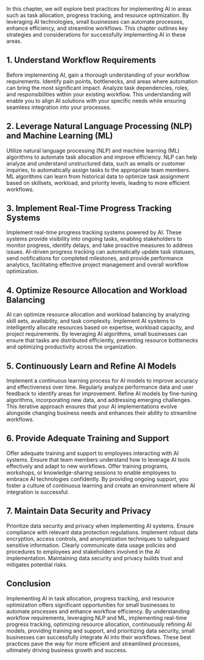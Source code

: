 
In this chapter, we will explore best practices for implementing AI in areas such as task allocation, progress tracking, and resource optimization. By leveraging AI technologies, small businesses can automate processes, enhance efficiency, and streamline workflows. This chapter outlines key strategies and considerations for successfully implementing AI in these areas.

**1. Understand Workflow Requirements**
---------------------------------------

Before implementing AI, gain a thorough understanding of your workflow requirements. Identify pain points, bottlenecks, and areas where automation can bring the most significant impact. Analyze task dependencies, roles, and responsibilities within your existing workflow. This understanding will enable you to align AI solutions with your specific needs while ensuring seamless integration into your processes.

**2. Leverage Natural Language Processing (NLP) and Machine Learning (ML)**
---------------------------------------------------------------------------

Utilize natural language processing (NLP) and machine learning (ML) algorithms to automate task allocation and improve efficiency. NLP can help analyze and understand unstructured data, such as emails or customer inquiries, to automatically assign tasks to the appropriate team members. ML algorithms can learn from historical data to optimize task assignment based on skillsets, workload, and priority levels, leading to more efficient workflows.

**3. Implement Real-Time Progress Tracking Systems**
----------------------------------------------------

Implement real-time progress tracking systems powered by AI. These systems provide visibility into ongoing tasks, enabling stakeholders to monitor progress, identify delays, and take proactive measures to address issues. AI-driven progress tracking can automatically update task statuses, send notifications for completed milestones, and provide performance analytics, facilitating effective project management and overall workflow optimization.

**4. Optimize Resource Allocation and Workload Balancing**
----------------------------------------------------------

AI can optimize resource allocation and workload balancing by analyzing skill sets, availability, and task complexity. Implement AI systems to intelligently allocate resources based on expertise, workload capacity, and project requirements. By leveraging AI algorithms, small businesses can ensure that tasks are distributed efficiently, preventing resource bottlenecks and optimizing productivity across the organization.

**5. Continuously Learn and Refine AI Models**
----------------------------------------------

Implement a continuous learning process for AI models to improve accuracy and effectiveness over time. Regularly analyze performance data and user feedback to identify areas for improvement. Refine AI models by fine-tuning algorithms, incorporating new data, and addressing emerging challenges. This iterative approach ensures that your AI implementations evolve alongside changing business needs and enhances their ability to streamline workflows.

**6. Provide Adequate Training and Support**
--------------------------------------------

Offer adequate training and support to employees interacting with AI systems. Ensure that team members understand how to leverage AI tools effectively and adapt to new workflows. Offer training programs, workshops, or knowledge-sharing sessions to enable employees to embrace AI technologies confidently. By providing ongoing support, you foster a culture of continuous learning and create an environment where AI integration is successful.

**7. Maintain Data Security and Privacy**
-----------------------------------------

Prioritize data security and privacy when implementing AI systems. Ensure compliance with relevant data protection regulations. Implement robust data encryption, access controls, and anonymization techniques to safeguard sensitive information. Clearly communicate data usage policies and procedures to employees and stakeholders involved in the AI implementation. Maintaining data security and privacy builds trust and mitigates potential risks.

**Conclusion**
--------------

Implementing AI in task allocation, progress tracking, and resource optimization offers significant opportunities for small businesses to automate processes and enhance workflow efficiency. By understanding workflow requirements, leveraging NLP and ML, implementing real-time progress tracking, optimizing resource allocation, continuously refining AI models, providing training and support, and prioritizing data security, small businesses can successfully integrate AI into their workflows. These best practices pave the way for more efficient and streamlined processes, ultimately driving business growth and success.
